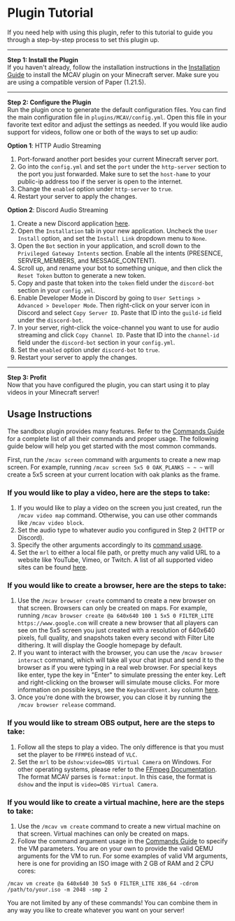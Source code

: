# Plugin Tutorial

If you need help with using this plugin, refer to this tutorial to guide you through a step-by-step process to set this
plugin up.

---

**Step 1: Install the Plugin**  
If you haven't already, follow the installation instructions in the [Installation Guide](./plugin.md#installation) to 
install the MCAV plugin on your Minecraft server. Make sure you are using a compatible version of Paper (1.21.5).

---

**Step 2: Configure the Plugin**  
Run the plugin once to generate the default configuration files. You can find the main configuration file in
`plugins/MCAV/config.yml`. Open this file in your favorite text editor and adjust the settings as needed. If you would
like audio support for videos, follow one or both of the ways to set up audio:

**Option 1**: HTTP Audio Streaming
1) Port-forward another port besides your current Minecraft server port.
2) Go into the `config.yml` and set the `port` under the `http-server` section to the port you just forwarded. Make sure
to set the `host-hame` to your public-ip address too if the server is open to the internet.
3) Change the `enabled` option under `http-server` to `true`.
4) Restart your server to apply the changes.

**Option 2**: Discord Audio Streaming
1) Create a new Discord application [here](https://discord.com/developers/applications/).
2) Open the `Installation` tab in your new application. Uncheck the `User Install` option, and set the `Install Link` 
dropdown menu to `None`.
3) Open the `Bot` section in your application, and scroll down to the `Privileged Gateway Intents` section. Enable all
the intents (PRESENCE, SERVER_MEMBERS, and MESSAGE_CONTENT).
4) Scroll up, and rename your bot to something unique, and then click the `Reset Token` button to generate a new token.
5) Copy and paste that token into the `token` field under the `discord-bot` section in your `config.yml`.
6) Enable Developer Mode in Discord by going to `User Settings > Advanced > Developer Mode`. Then right-click on your
server icon in Discord and select `Copy Server ID`. Paste that ID into the `guild-id` field under the `discord-bot`.
7) In your server, right-click the voice-channel you want to use for audio streaming and click `Copy Channel ID`.
Paste that ID into the `channel-id` field under the `discord-bot` section in your `config.yml`.
8) Set the `enabled` option under `discord-bot` to `true`.
9) Restart your server to apply the changes.

---

**Step 3: Profit**  
Now that you have configured the plugin, you can start using it to play videos in your Minecraft server!

## Usage Instructions

The sandbox plugin provides many features. Refer to the [Commands Guide](./commands.md) for a complete list of all
their commands and proper usage. The following guide below will help you get started with the most common commands.

First, run the `/mcav screen` command with arguments to create a new map screen. For example, running
`/mcav screen 5x5 0 OAK_PLANKS ~ ~ ~` will create a 5x5 screen at your current location with oak planks as the frame.

### If you would like to play a video, here are the steps to take:
1) If you would like to play a video on the screen you just created, run the `/mcav video map` command. Otherwise, you
can use other commands like `/mcav video block`.
2) Set the audio type to whatever audio you configured in Step 2 (HTTP or Discord).
3) Specify the other arguments accordingly to its [command usage](./commands).
4) Set the `mrl` to either a local file path, or pretty much any valid URL to a website like YouTube, Vimeo, or Twitch.
A list of all supported video sites can be found [here](https://github.com/yt-dlp/yt-dlp/blob/master/supportedsites.md).

### If you would like to create a browser, here are the steps to take:
1) Use the `/mcav browser create` command to create a new browser on that screen. Browsers can only be created on maps.
For example, running `/mcav browser create @a 640x640 100 1 5x5 0 FILTER_LITE https://www.google.com` will create a new 
browser that all players can see on the 5x5 screen you just created with a resolution of 640x640 pixels, full quality,
and snapshots taken every second with Filter Lite dithering. It will display the Google homepage by default.
2) If you want to interact with the browser, you can use the `/mcav browser interact` command, which will take all your
chat input and send it to the browser as if you were typing in a real web browser. For special keys like enter, type the
key in "Enter" to simulate pressing the enter key. Left and right-clicking on the browser will simulate mouse
clicks. For more information on possible keys, see the `KeyboardEvent.key` column [here](https://developer.mozilla.org/en-US/docs/Web/API/UI_Events/Keyboard_event_key_values).
3) Once you're done with the browser, you can close it by running the `/mcav browser release` command.

### If you would like to stream OBS output, here are the steps to take:
1) Follow all the steps to play a video. The only difference is that you must set the player to be `FFMPEG` instead of
`VLC`. 
2) Set the `mrl` to be `dshow:video=OBS Virtual Camera` on Windows. For other operating systems, please refer to the
[FFmpeg Documentation](https://trac.ffmpeg.org/wiki/Capture/Webcam). The format MCAV parses is `format:input`. In this
case, the format is `dshow` and the input is `video=OBS Virtual Camera`.

### If you would like to create a virtual machine, here are the steps to take:
1) Use the `/mcav vm create` command to create a new virtual machine on that screen. Virtual machines can only be 
created on maps.
2) Follow the command argument usage in the [Commands Guide](./commands) to specify the VM parameters. You are
on your own to provide the valid QEMU arguments for the VM to run. For some examples of valid VM arguments, here is one
for providing an ISO image with 2 GB of RAM and 2 CPU cores:

```
/mcav vm create @a 640x640 30 5x5 0 FILTER_LITE X86_64 -cdrom /path/to/your.iso -m 2048 -smp 2
```

You are not limited by any of these commands! You can combine them in any way you like to create whatever you want on your
server!